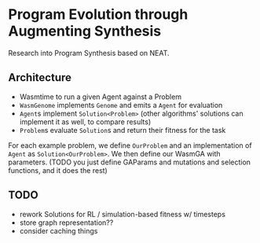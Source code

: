# Program Evolution through Augmenting Synthesis

Research into Program Synthesis based on NEAT.

## Architecture

- Wasmtime to run a given Agent against a Problem
- `WasmGenome` implements `Genome` and emits a `Agent` for evaluation
- `Agent`s implement `Solution<Problem>` (other algorithms' solutions can implement it as well, to compare results)
- `Problem`s evaluate `Solution`s and return their fitness for the task

For each example problem, we define `OurProblem` and an implementation of `Agent` as `Solution<OurProblem>`.
We then define our WasmGA with parameters. (TODO you just define GAParams and mutations and selection functions,
and it does the rest)

## TODO

- rework Solutions for RL / simulation-based fitness w/ timesteps
- store graph representation??
- consider caching things
